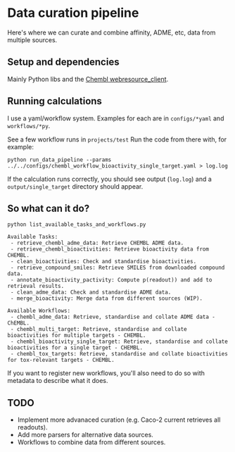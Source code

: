 # Data curation pipeline

Here's where we can curate and combine affinity, ADME, etc, data from multiple sources. 

## Setup and dependencies

Mainly Python libs and the [Chembl webresource_client](https://github.com/chembl/chembl_webresource_client).

## Running calculations

I use a yaml/workflow system. Examples for each are in `configs/*yaml` and `workflows/*py`.

See a few workflow runs in `projects/test` Run the code from there with, for example:

`python run_data_pipeline --params ../../configs/chembl_workflow_bioactivity_single_target.yaml > log.log`

If the calculation runs correctly, you should see output (`log.log`) and a `output/single_target` directory should appear.

## So what can it do?

`python list_available_tasks_and_workflows.py`

```
Available Tasks:
 - retrieve_chembl_adme_data: Retrieve CHEMBL ADME data.
 - retrieve_chembl_bioactivities: Retrieve bioactivity data from CHEMBL.
 - clean_bioactivities: Check and standardise bioactivities.
 - retrieve_compound_smiles: Retrieve SMILES from downloaded compound data.
 - annotate_bioactivity_pactivity: Compute p(readout)) and add to retrieval results.
 - clean_adme_data: Check and standardise ADME data.
 - merge_bioactivity: Merge data from different sources (WIP).

Available Workflows:
 - chembl_adme_data: Retrieve, standardise and collate ADME data - ChEMBL.
 - chembl_multi_target: Retrieve, standardise and collate bioactivities for multiple targets - CHEMBL.
 - chembl_bioactivity_single_target: Retrieve, standardise and collate bioactivities for a single target - CHEMBL.
 - chembl_tox_targets: Retrieve, standardise and collate bioactivities for tox-relevant targets - CHEMBL.

```

If you want to register new workflows, you'll also need to do so with metadata to describe what it does.

## TODO

* Implement more advanaced curation (e.g. Caco-2 current retrieves all readouts).
* Add more parsers for alternative data sources.
* Workflows to combine data from different sources.